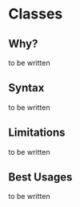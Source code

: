 # Classes

## Why?

to be written

## Syntax

to be written

## Limitations

to be written

## Best Usages

to be written